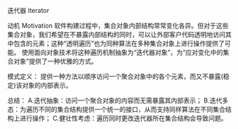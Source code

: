 迭代器 Iterator
	
动机 Motivation
	软件构建过程中，集合对象内部结构常常变化各异。但对于这些集合对象，我们希望在不暴露内部结构的同时，可以让外部客户代码透明地访问其中包含的元素；这种“透明遍历”也为同种算法在多种集合对象上进行操作提供了可能。
	使用面向对象技术将这种遍历机制抽象为“迭代器对象”，为“应对变化中的集合对象”提供了一种优雅的方式。

模式定义：
	提供一种方法以顺序访问一个聚合对象中的各个元素，而又不暴露(稳定)该对象的内部表示。

总结：
	A.迭代抽象：访问一个聚合对象的内容而无需暴露其内部表示；
	B.迭代多态：为遍历不同的集合结构提供一个统一的接口，从而支持同样算法在不同集合结构上进行操作；
	C.健壮性考虑：遍历同时更改迭代器所在集合结构会导致问题。
